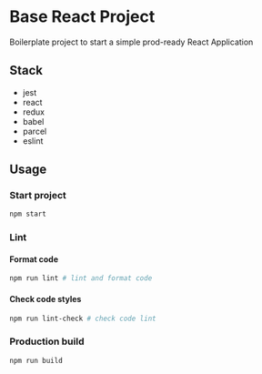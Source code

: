 # Base React Project

Boilerplate project to start a simple prod-ready React Application

## Stack

- jest
- react
- redux
- babel
- parcel
- eslint

## Usage

### Start project

```sh
npm start
```

### Lint

#### Format code

```sh
npm run lint # lint and format code
```

#### Check code styles

```sh
npm run lint-check # check code lint
```

### Production build

```sh
npm run build
```

